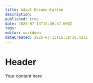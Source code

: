 ```yaml
---
title: Adapt Documentation
description: 
published: true
date: 2025-07-13T15:39:57.000Z
tags: 
editor: markdown
dateCreated: 2025-07-13T15:39:36.423Z
---
```


# Header
Your content here